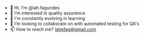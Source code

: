 - 👋 Hi, I’m @lah.fagundes
- 👀 I’m interested in quality assurence
- 🌱 I'm constantly evolving in learning
- 💞️ I’m looking to collaborate on with automated testing for QA's
- 📫 How to reach me? lahefag@gmail.com

<!---
lahefag/lahefag is a ✨ special ✨ repository because its `README.md` (this file) appears on your GitHub profile.
You can click the Preview link to take a look at your changes.
--->
